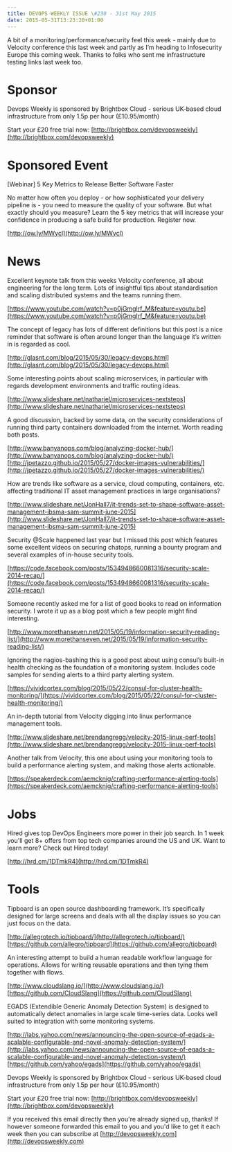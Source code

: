 ```yaml
---
title: DEVOPS WEEKLY ISSUE \#230 - 31st May 2015 
date: 2015-05-31T13:23:20+01:00
---
```


A bit of a monitoring/performance/security feel this week - mainly due to Velocity conference this last week and partly as I’m heading to Infosecurity Europe this coming week. Thanks to folks who sent me infrastructure testing links last week too.


Sponsor
======

Devops Weekly is sponsored by Brightbox Cloud - serious UK-based cloud infrastructure from only 1.5p per hour (£10.95/month)

Start your £20 free trial now: [http://brightbox.com/devopsweekly](http://brightbox.com/devopsweekly)


Sponsored Event
=============

[Webinar] 5 Key Metrics to Release Better Software Faster

No matter how often you deploy - or how sophisticated your delivery pipeline is - you need to measure the quality of your software. But what exactly should you measure? Learn the 5 key metrics that will increase your confidence in producing a safe build for production. Register now.

[http://ow.ly/MWycl](http://ow.ly/MWycl)


News
====


Excellent keynote talk from this weeks Velocity conference, all about engineering for the long term. Lots of insightful tips about standardisation and scaling distributed systems and the teams running them.

[https://www.youtube.com/watch?v=p0jGmgIrf_M&feature=youtu.be](https://www.youtube.com/watch?v=p0jGmgIrf_M&feature=youtu.be)


The concept of legacy has lots of different definitions but this post is a nice reminder that software is often around longer than the language it’s written in is regarded as cool.

[http://glasnt.com/blog/2015/05/30/legacy-devops.html](http://glasnt.com/blog/2015/05/30/legacy-devops.html)


Some interesting points about scaling microservices, in particular with regards development environments and traffic routing ideas.

[http://www.slideshare.net/nathariel/microservices-nextsteps](http://www.slideshare.net/nathariel/microservices-nextsteps)


A good discussion, backed by some data, on the security considerations of running third party containers downloaded from the internet. Worth reading both posts.

[http://www.banyanops.com/blog/analyzing-docker-hub/](http://www.banyanops.com/blog/analyzing-docker-hub/)
[http://jpetazzo.github.io/2015/05/27/docker-images-vulnerabilities/](http://jpetazzo.github.io/2015/05/27/docker-images-vulnerabilities/)


How are trends like software as a service, cloud computing, containers, etc. affecting traditional IT asset management practices in large organisations?

[http://www.slideshare.net/JonHall7/it-trends-set-to-shape-software-asset-management-ibsma-sam-summit-june-2015](http://www.slideshare.net/JonHall7/it-trends-set-to-shape-software-asset-management-ibsma-sam-summit-june-2015)


Security @Scale happened last year but I missed this post which features some excellent videos on securing chatops, running a bounty program and several examples of in-house security tools.

[https://code.facebook.com/posts/1534948660081316/security-scale-2014-recap/](https://code.facebook.com/posts/1534948660081316/security-scale-2014-recap/)


Someone recently asked me for a list of good books to read on information security. I wrote it up as a blog post which a few people might find interesting.

[http://www.morethanseven.net/2015/05/19/information-security-reading-list/](http://www.morethanseven.net/2015/05/19/information-security-reading-list/)


Ignoring the nagios-bashing this is a good post about using consul’s built-in health checking as the foundation of a monitoring system. Includes code samples for sending alerts to a third party alerting system.

[https://vividcortex.com/blog/2015/05/22/consul-for-cluster-health-monitoring/](https://vividcortex.com/blog/2015/05/22/consul-for-cluster-health-monitoring/)


An in-depth tutorial from Velocity digging into linux performance management tools.

[http://www.slideshare.net/brendangregg/velocity-2015-linux-perf-tools](http://www.slideshare.net/brendangregg/velocity-2015-linux-perf-tools)


Another talk from Velocity, this one about using your monitoring tools to build a performance alerting system, and making those alerts actionable.

[https://speakerdeck.com/aemcknig/crafting-performance-alerting-tools](https://speakerdeck.com/aemcknig/crafting-performance-alerting-tools)


Jobs
====

Hired gives top DevOps Engineers more power in their job search. In 1 week you'll get 8+ offers from top tech companies around the US and UK. Want to learn more? Check out Hired today!

[http://hrd.cm/1DTmkR4](http://hrd.cm/1DTmkR4)


Tools
=====

Tipboard is an open source dashboarding framework. It’s specifically designed for large screens and deals with all the display issues so you can just focus on the data.

[http://allegrotech.io/tipboard/](http://allegrotech.io/tipboard/)
[https://github.com/allegro/tipboard](https://github.com/allegro/tipboard)


An interesting attempt to build a human readable workflow language for operations. Allows for writing reusable operations and then tying them together with flows.

[http://www.cloudslang.io/](http://www.cloudslang.io/)
[https://github.com/CloudSlang](https://github.com/CloudSlang)


EGADS (Extendible Generic Anomaly Detection System) is designed to automatically detect anomalies in large scale time-series data. Looks well suited to integration with some monitoring systems.

[http://labs.yahoo.com/news/announcing-the-open-source-of-egads-a-scalable-configurable-and-novel-anomaly-detection-system/](http://labs.yahoo.com/news/announcing-the-open-source-of-egads-a-scalable-configurable-and-novel-anomaly-detection-system/)
[https://github.com/yahoo/egads](https://github.com/yahoo/egads)



Devops Weekly is sponsored by Brightbox Cloud - serious UK-based cloud infrastructure from only 1.5p per hour (£10.95/month)

Start your £20 free trial now: [http://brightbox.com/devopsweekly](http://brightbox.com/devopsweekly)


If you received this email directly then you're already signed up, thanks! If however someone forwarded this email to you and you'd like to get it each week then you can subscribe at [http://devopsweekly.com](http://devopsweekly.com)

